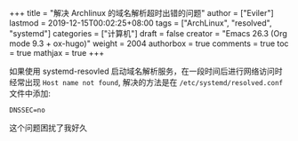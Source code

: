 +++
title = "解决 Archlinux 的域名解析超时出错的问题"
author = ["Eviler"]
lastmod = 2019-12-15T00:02:25+08:00
tags = ["ArchLinux", "resolved", "systemd"]
categories = ["计算机"]
draft = false
creator = "Emacs 26.3 (Org mode 9.3 + ox-hugo)"
weight = 2004
authorbox = true
comments = true
toc = true
mathjax = true
+++

如果使用 systemd-resovled 启动域名解析服务，在一段时间后进行网络访问时经常出现
`Host name not found`, 解决的方法是在 `/etc/systemd/resolved.conf` 文件中添加:

```text
DNSSEC=no
```

这个问题困扰了我好久
